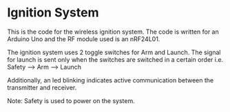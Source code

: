 # Ignition System
This is the code for the wireless ignition system.
The code is written for an Arduino Uno and the  RF module used is an nRF24L01.
<p>The ignition system uses 2 toggle switches for Arm and Launch.
The signal for launch is sent only when the switches are switched in a certain order i.e. Safety --> Arm --> Launch</p>
<p>Additionally, an led blinking indicates active communication between the transmitter and receiver.</p>
<p>Note: Safety is used to power on the system.</p>
